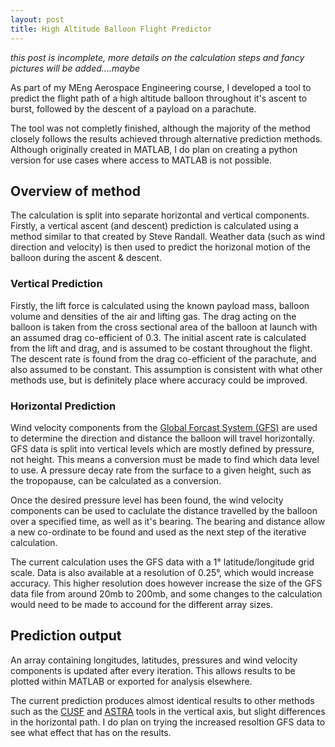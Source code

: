 ```yaml
---
layout: post
title: High Altitude Balloon Flight Predictor
---
```


*this post is incomplete, more details on the calculation steps and fancy pictures will be added....maybe*



As part of my MEng Aerospace Engineering course, I developed a tool to predict the flight path of a high altitude balloon throughout it's ascent to burst, followed by the descent of a payload on a parachute.

The tool was not completly finished, although the majority of the method closely follows the results achieved through alternative prediction methods. Although originally created in MATLAB, I do plan on creating a python version for use cases where access to MATLAB is not possible.

## Overview of method

The calculation is split into separate horizontal and vertical components. Firstly, a vertical ascent (and descent) prediction is calculated using a method similar to that created by Steve Randall. Weather data (such as wind direction and velocity) is then used to predict the horizonal motion of the balloon during the ascent & descent.

### Vertical Prediction

Firstly, the lift force is calculated using the known payload mass, balloon volume and densities of the air and lifting gas. The drag acting on the balloon is taken from the cross sectional area of the balloon at launch with an assumed drag co-efficient of 0.3. The initial ascent rate is calculated from the lift and drag, and is assumed to be costant throughout the flight. The descent rate is found from the drag co-efficient of the parachute, and also assumed to be constant. This assumption is consistent with what other methods use, but is definitely place where accuracy could be improved.

### Horizontal Prediction

Wind velocity components from the [Global Forcast System (GFS)](https://www.ncdc.noaa.gov/data-access/model-data/model-datasets/global-forcast-system-gfs) are used to determine the direction and distance the balloon will travel horizontally. GFS data is split into vertical levels which are mostly defined by pressure, not height. This means a conversion must be made to find which data level to use. A pressure decay rate from the surface to a given height, such as the tropopause, can be calculated as a conversion.

Once the desired pressure level has been found, the wind velocity components can be used to caclulate the distance travelled by the balloon over a specified time, as well as it's bearing. The bearing and distance allow a new co-ordinate to be found and used as the next step of the iterative calculation.

The current calculation uses the GFS data with a 1° latitude/longitude grid scale. Data is also available at a resolution of 0.25°, which would increase accuracy. This higher resolution does however increase the size of the GFS data file from around 20mb to 200mb, and some changes to the calculation would need to be made to accound for the different array sizes.

## Prediction output

An array containing longitudes, latitudes, pressures and wind velocity components is updated after every iteration. This allows results to be plotted within MATLAB or exported for analysis elsewhere.

The current prediction produces almost identical results to other methods such as the [CUSF](http://predict.habhub.org/) and [ASTRA](http://astra-planner.soton.ac.uk/) tools in the vertical axis, but slight differences in the horizontal path. I do plan on trying the increased resoltion GFS data to see what effect that has on the results.
